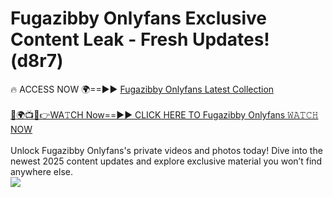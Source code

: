 # Fugazibby Onlyfans Exclusive Content Leak - Fresh Updates! (d8r7)

🔥 ACCESS NOW 🌍==►► <a href="https://tinyurl.com/kvy9nzfs" rel="nofollow">Fugazibby Onlyfans Latest Collection</a>
<br><br>
[🔴🌍📺📱👉WA𝚃CH Now==►► CLICK HERE TO Fugazibby Onlyfans 𝚆𝙰𝚃𝙲𝙷 NOW](https://tinyurl.com/kvy9nzfs)
<br><br>
Unlock Fugazibby Onlyfans's private videos and photos today! Dive into the newest 2025 content updates and explore exclusive material you won’t find anywhere else.
<br>
<a href="https://tinyurl.com/kvy9nzfs" rel="nofollow" data-target="animated-image.originalLink"><img src="https://camo.githubusercontent.com/8a4f000d20f83aca3bf7ec5f350d767afa0574a8a352519fd8cfa583a6f93a33/68747470733a2f2f692e696d6775722e636f6d2f644a486b345a712e676966" data-canonical-src="https://i.imgur.com/dJHk4Zq.gif" style="max-width: 100%; display: inline-block;" data-target="animated-image.originalImage"></a>
<br>
